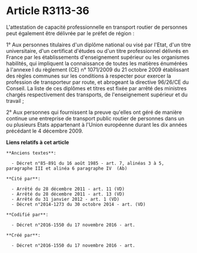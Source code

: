 # Article R3113-36

L'attestation de capacité professionnelle en transport routier de personnes peut également être délivrée par le préfet de
région :

1° Aux personnes titulaires d'un diplôme national ou visé par l'Etat, d'un titre universitaire, d'un certificat d'études ou
d'un titre professionnel délivrés en France par les établissements d'enseignement supérieur ou les organismes habilités, qui
impliquent la connaissance de toutes les matières énumérées à l'annexe I du règlement (CE) n° 1071/2009 du 21 octobre 2009
établissant des règles communes sur les conditions à respecter pour exercer la profession de transporteur par route, et
abrogeant la directive 96/26/CE du Conseil. La liste de ces diplômes et titres est fixée par arrêté des ministres chargés
respectivement des transports, de l'enseignement supérieur et du travail ;

2° Aux personnes qui fournissent la preuve qu'elles ont géré de manière continue une entreprise de transport public routier
de personnes dans un ou plusieurs Etats appartenant à l'Union européenne durant les dix années précédant le 4 décembre 2009.

**Liens relatifs à cet article**

	**Anciens textes**:

	  - Décret n°85-891 du 16 août 1985 - art. 7, alinéas 3 à 5, paragraphe III et alinéa 6 paragraphe IV  (Ab)

	**Cité par**:

	  - Arrêté du 28 décembre 2011 - art. 11 (VD)
	  - Arrêté du 28 décembre 2011 - art. 13 (VD)
	  - Arrêté du 31 janvier 2012 - art. 1 (VD)
	  - Décret n°2014-1273 du 30 octobre 2014 - art. (VD)

	**Codifié par**:

	  - Décret n°2016-1550 du 17 novembre 2016 - art.

	**Créé par**:

	  - Décret n°2016-1550 du 17 novembre 2016 - art.
